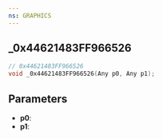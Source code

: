 ```yaml
---
ns: GRAPHICS
---
```

## _0x44621483FF966526

```c
// 0x44621483FF966526
void _0x44621483FF966526(Any p0, Any p1);
```


## Parameters
* **p0**: 
* **p1**: 

